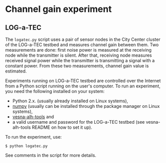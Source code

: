 Channel gain experiment
=======================


LOG-a-TEC
---------

The `logatec.py` script uses a pair of sensor nodes in the City Center cluster
of the LOG-a-TEC testbed and measures channel gain between them. Two
measurements are done: first noise power is measured at the receiving node
while the transmitter is silent. After that, receiving node measures received
signal power while the transmitter is transmitting a signal with a constant
power. From these two measurements, channel gain value is estimated.

Experiments running on LOG-a-TEC testbed are controlled over the Internet from
a Python script running on the user's computer. To run an experiment, you need
the following installed on your system:

 * Python 2.x. (usually already installed on Linux systems),
 * [numpy](http://www.numpy.org/) (usually can be installed through the package manager on Linux systems),
 * [vesna-alh-tools](https://github.com/sensorlab/vesna-alh-tools) and
 * a valid username and password for the LOG-a-TEC testbed (see vesna-alh-tools
   README on how to set it up).

To run the experiment, use:

    $ python logatec.py

See comments in the script for more details.
